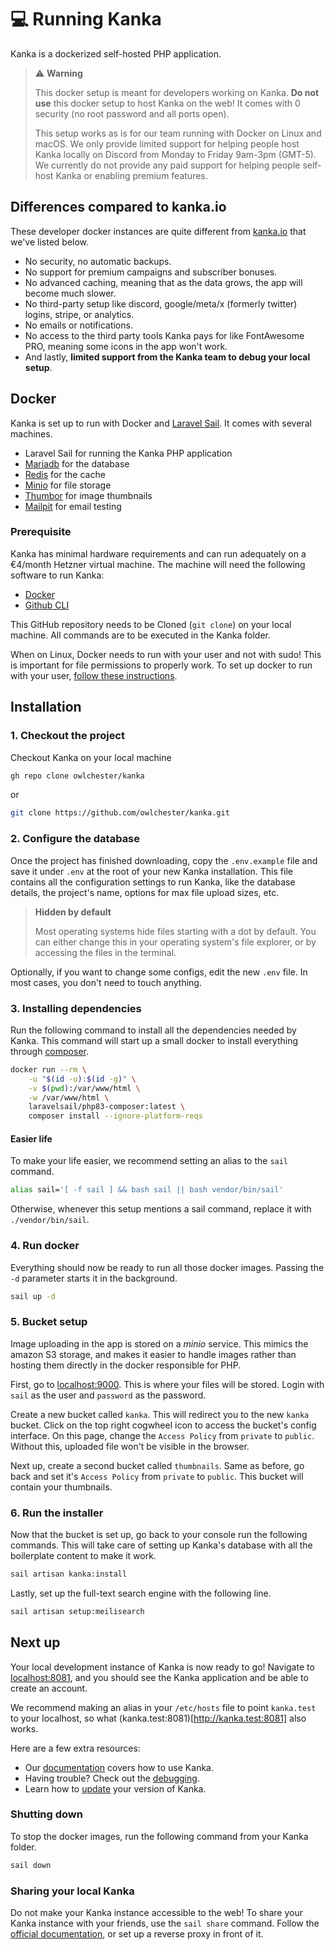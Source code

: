 # 💻 Running Kanka

Kanka is a dockerized self-hosted PHP application.

> :warning: **Warning**
>
> This docker setup is meant for developers working on Kanka. **Do not use** this docker setup to host Kanka on the web! It comes with 0 security (no root password and all ports open).
>
> This setup works as is for our team running with Docker on Linux and macOS. We only provide limited support for helping people host Kanka locally on Discord from Monday to Friday 9am-3pm (GMT-5). We currently do not provide any paid support for helping people self-host Kanka or enabling premium features.

## Differences compared to kanka.io

These developer docker instances are quite different from [kanka.io](https://kanka.io/) that we've listed below.

* No security, no automatic backups.
* No support for premium campaigns and subscriber bonuses.
* No advanced caching, meaning that as the data grows, the app will become much slower.
* No third-party setup like discord, google/meta/x (formerly twitter) logins, stripe, or analytics.
* No emails or notifications.
* No access to the third party tools Kanka pays for like FontAwesome PRO, meaning some icons in the app won't work.
* And lastly, **limited support from the Kanka team to debug your local setup**.


## Docker

Kanka is set up to run with Docker and [Laravel Sail](https://laravel.com/docs/11.x/sail). It comes with several machines.
* Laravel Sail for running the Kanka PHP application
* [Mariadb](https://mariadb.org/) for the database
* [Redis](https://redis.com/) for the cache
* [Minio](https://min.io/) for file storage
* [Thumbor](https://www.thumbor.org/) for image thumbnails
* [Mailpit](https://mailpit.axllent.org/) for email testing

### Prerequisite

Kanka has minimal hardware requirements and can run adequately on a €4/month Hetzner virtual machine. The machine will need the following software to run Kanka:
* [Docker](https://www.docker.com/)
* [Github CLI](https://cli.github.com/)

This GitHub repository needs to be Cloned (`git clone`) on your local machine. All commands are to be executed in the Kanka folder.

When on Linux, Docker needs to run with your user and not with sudo! This is important for file permissions to properly work. To set up docker to run with your user, [follow these instructions](https://docs.docker.com/engine/install/linux-postinstall/).

## Installation

### 1. Checkout the project

Checkout Kanka on your local machine

```bash
gh repo clone owlchester/kanka
```
or 
```bash
git clone https://github.com/owlchester/kanka.git
```
### 2. Configure the database

Once the project has finished downloading, copy the `.env.example` file and save it under `.env` at the root of your new Kanka installation. This file contains all the configuration settings to run Kanka, like the database details, the project's name, options for max file upload sizes, etc.

> **Hidden by default**
>
> Most operating systems hide files starting with a dot by default. You can either change this in your operating system's file explorer, or by accessing the files in the terminal.

Optionally, if you want to change some configs, edit the new `.env` file. In most cases, you don't need to touch anything.

### 3. Installing dependencies

Run the following command to install all the dependencies needed by Kanka. This command will start up a small docker to install everything through [composer](https://getcomposer.org).

```bash
docker run --rm \
    -u "$(id -u):$(id -g)" \
    -v $(pwd):/var/www/html \
    -w /var/www/html \
    laravelsail/php83-composer:latest \
    composer install --ignore-platform-reqs
```

#### Easier life

To make your life easier, we recommend setting an alias to the `sail` command.
```bash
alias sail='[ -f sail ] && bash sail || bash vendor/bin/sail'
```

Otherwise, whenever this setup mentions a sail command, replace it with `./vendor/bin/sail`.

### 4. Run docker

Everything should now be ready to run all those docker images. Passing the `-d` parameter starts it in the background.

```bash
sail up -d
```

### 5. Bucket setup

Image uploading in the app is stored on a *minio* service. This mimics the amazon S3 storage, and makes it easier to handle images rather than hosting them directly in the docker responsible for PHP.

First, go to [localhost:9000](http://localhost:9000). This is where your files will be stored. Login with `sail` as the user and `password` as the password.

Create a new bucket called `kanka`. This will redirect you to the new `kanka` bucket. Click on the top right cogwheel icon to access the bucket's config interface. On this page, change the `Access Policy` from `private` to `public`. Without this, uploaded file won't be visible in the browser.

Next up, create a second bucket called `thumbnails`. Same as before, go back and set it's `Access Policy` from `private` to `public`. This bucket will contain your thumbnails.

### 6. Run the installer

Now that the bucket is set up, go back to your console run the following commands. This will take care of setting up Kanka's database with all the boilerplate content to make it work.

```bash
sail artisan kanka:install
```

Lastly, set up the full-text search engine with the following line.

```bash
sail artisan setup:meilisearch
```

## Next up

Your local development instance of Kanka is now ready to go! Navigate to [localhost:8081](http://localhost:8081), and you should see the Kanka application and be able to create an account.

We recommend making an alias in your `/etc/hosts` file to point `kanka.test` to your localhost, so what (kanka.test:8081)[http://kanka.test:8081] also works.

Here are a few extra resources:
* Our [documentation](https://docs.kanka.io) covers how to use Kanka.
* Having trouble? Check out the [debugging](/docs/debugging.md).
* Learn how to [update](/docs/updating.md) your version of Kanka.


### Shutting down

To stop the docker images, run the following command from your Kanka folder.

```bash
sail down
```

### Sharing your local Kanka

Do not make your Kanka instance accessible to the web! To share your Kanka instance with your friends, use the `sail share` command. Follow the [official documentation](https://laravel.com/docs/11.x/sail#sharing-your-site), or set up a reverse proxy in front of it.
